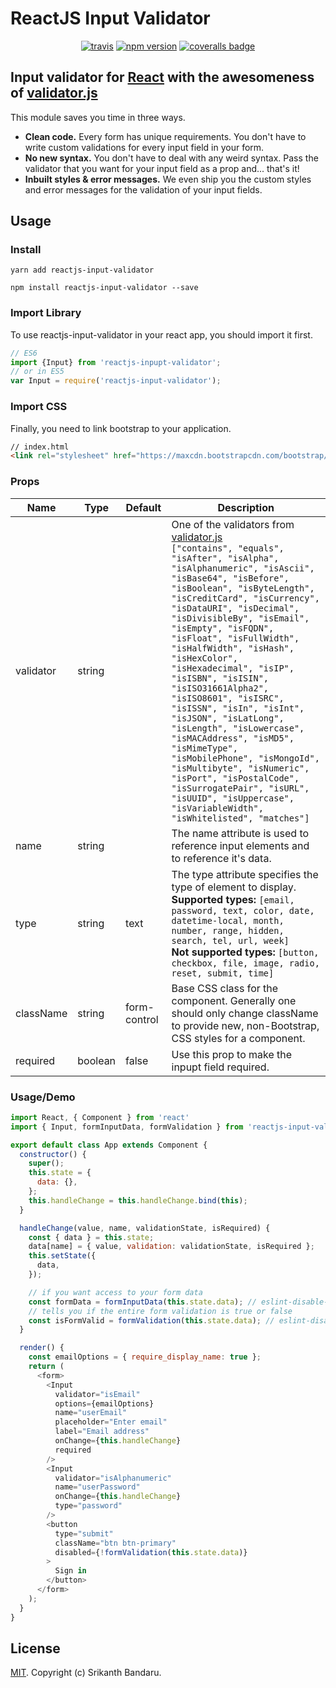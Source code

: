 
# ReactJS Input Validator

<p align="center">
  <a href="https://travis-ci.org/srikanthbandaru/reactjs-input-validator"><img src="https://travis-ci.org/srikanthbandaru/reactjs-input-validator.svg?branch=master" alt="travis"></a>
  <a href="https://www.npmjs.com/package/reactjs-input-validator"><img src="https://badge.fury.io/js/reactjs-input-validator.svg" alt="npm version"></a>
  <a href="https://coveralls.io/github/srikanthbandaru/reactjs-input-validator?branch=master"><img src="https://coveralls.io/repos/github/srikanthbandaru/reactjs-input-validator/badge.svg?branch=master" alt="coveralls badge"></a>
</p>

## Input validator for [React][react-website] with the awesomeness of [validator.js][validatorjs-website]
This module saves you time in three ways.
- **Clean code.** Every form has unique requirements. You don't have to write custom validations for every input field in your form.  
- **No new syntax.** You don't have to deal with any weird syntax. Pass the validator that you want for your input field as a prop and... that's it!
- **Inbuilt styles & error messages.** We even ship you the custom styles and error messages for the validation of your input fields.

## Usage
### Install
```
yarn add reactjs-input-validator
```
```
npm install reactjs-input-validator --save
```
### Import Library
To use reactjs-input-validator in your react app, you should import it first.

```js
// ES6
import {Input} from 'reactjs-inpupt-validator';
// or in ES5
var Input = require('reactjs-input-validator');
```
### Import CSS
Finally, you need to link bootstrap to your application.
```html
// index.html
<link rel="stylesheet" href="https://maxcdn.bootstrapcdn.com/bootstrap/3.3.7/css/bootstrap.min.css" integrity="sha384-BVYiiSIFeK1dGmJRAkycuHAHRg32OmUcww7on3RYdg4Va+PmSTsz/K68vbdEjh4u" crossorigin="anonymous">
```
### Props
| Name      | Type   | Default      | Description                                                                                                                                                                                                                                                                                                                                                                                                                                                                                                                                                                        |
| --------- | ------ | ------------ | ---------------------------------------------------------------------------------------------------------------------------------------------------------------------------------------------------------------------------------------------------------------------------------------------------------------------------------------------------------------------------------------------------------------------------------------------------------------------------------------------------------------------------------------------------------------------------------- |
| validator | string |              | One of the validators from [validator.js][validatorjs-website] <br /> `["contains", "equals", "isAfter", "isAlpha", "isAlphanumeric", "isAscii", "isBase64", "isBefore", "isBoolean", "isByteLength", "isCreditCard", "isCurrency", "isDataURI", "isDecimal", "isDivisibleBy", "isEmail", "isEmpty", "isFQDN", "isFloat", "isFullWidth", "isHalfWidth", "isHash", "isHexColor", "isHexadecimal", "isIP", "isISBN", "isISIN", "isISO31661Alpha2", "isISO8601", "isISRC", "isISSN", "isIn", "isInt", "isJSON", "isLatLong", "isLength", "isLowercase", "isMACAddress", "isMD5", "isMimeType", "isMobilePhone", "isMongoId", "isMultibyte", "isNumeric", "isPort", "isPostalCode", "isSurrogatePair", "isURL", "isUUID", "isUppercase", "isVariableWidth", "isWhitelisted", "matches"]` |
| name      | string |              | The name attribute is used to reference input elements and to reference it's data.                                                                                                                                                                                                                                                                                                                                                                                                                                                                                                 |
| type      | string | text         | The type attribute specifies the type of  element to display. <br/> **Supported types:** `[email, password, text, color, date, datetime-local, month, number, range, hidden, search, tel, url, week]` <br/> **Not supported types:** `[button, checkbox, file, image, radio, reset, submit, time]`                                                                                                                                                                                                                                                                                                     |
| className | string | form-control | Base CSS class for the component. Generally one should only change className to provide new, non-Bootstrap, CSS styles for a component.                                                                                                                                                                                                                                                                                                                                                                                                                                            |
| required | boolean | false | Use this prop to make the inpupt field required.                                                                                                                                                                                                                                                                                                                                                                                                                                            |
### Usage/Demo
```js
import React, { Component } from 'react'
import { Input, formInputData, formValidation } from 'reactjs-input-validator';

export default class App extends Component {
  constructor() {
    super();
    this.state = {
      data: {},
    };
    this.handleChange = this.handleChange.bind(this);
  }

  handleChange(value, name, validationState, isRequired) {
    const { data } = this.state;
    data[name] = { value, validation: validationState, isRequired };
    this.setState({
      data,
    });

    // if you want access to your form data
    const formData = formInputData(this.state.data); // eslint-disable-line no-unused-vars
    // tells you if the entire form validation is true or false
    const isFormValid = formValidation(this.state.data); // eslint-disable-line no-unused-vars
  }

  render() {
    const emailOptions = { require_display_name: true };
    return (
      <form>
        <Input
          validator="isEmail"
          options={emailOptions}
          name="userEmail"
          placeholder="Enter email"
          label="Email address"
          onChange={this.handleChange}
          required
        />
        <Input
          validator="isAlphanumeric"
          name="userPassword"
          onChange={this.handleChange}
          type="password"
        />
        <button
          type="submit"
          className="btn btn-primary"
          disabled={!formValidation(this.state.data)}
        >
          Sign in
        </button>
      </form>
    );
  }
}

```
## License

[MIT](LICENSE). Copyright (c) Srikanth Bandaru.

[react-website]: https://reactjs.org
[validatorjs-website]: https://github.com/chriso/validator.js

